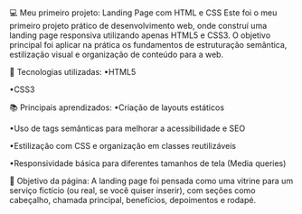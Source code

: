 💻 Meu primeiro projeto: Landing Page com HTML e CSS
Este foi o meu primeiro projeto prático de desenvolvimento web, onde construí uma landing page responsiva utilizando apenas HTML5 e CSS3. O objetivo principal foi aplicar na prática os fundamentos de estruturação semântica, estilização visual e organização de conteúdo para a web.

🔧 Tecnologias utilizadas:
•HTML5

•CSS3 

📚 Principais aprendizados:
•Criação de layouts estáticos

•Uso de tags semânticas para melhorar a acessibilidade e SEO

•Estilização com CSS e organização em classes reutilizáveis

•Responsividade básica para diferentes tamanhos de tela (Media queries)

📌 Objetivo da página:
A landing page foi pensada como uma vitrine para um serviço fictício (ou real, se você quiser inserir), com seções como cabeçalho, chamada principal, benefícios, depoimentos e rodapé.
